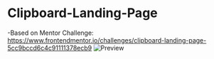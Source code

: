 # Clipboard-Landing-Page
 -Based on Mentor Challenge: https://www.frontendmentor.io/challenges/clipboard-landing-page-5cc9bccd6c4c91111378ecb9
![Preview](https://user-images.githubusercontent.com/84111811/135540165-29cff3a9-e479-434d-8885-656eb67fc6d7.jpg)
